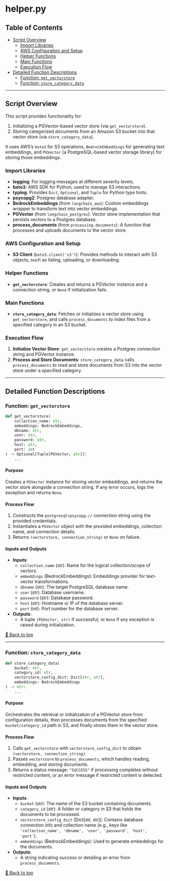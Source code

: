 # helper.py

## Table of Contents <a name="table-of-contents"></a>
- [Script Overview](#script-overview)
    - [Import Libraries](#import-libraries)
    - [AWS Configuration and Setup](#aws-configuration-and-setup)
    - [Helper Functions](#helper-functions)
    - [Main Functions](#main-functions)
    - [Execution Flow](#execution-flow)
- [Detailed Function Descriptions](#detailed-function-descriptions)
    - [Function: `get_vectorstore`](#get_vectorstore)
    - [Function: `store_category_data`](#store_category_data)

---

## Script Overview <a name="script-overview"></a>
This script provides functionality for:
1. Initializing a PGVector-based vector store (via `get_vectorstore`).
2. Storing categorized documents from an Amazon S3 bucket into that vector store (via `store_category_data`).

It uses AWS’s `boto3` for S3 operations, `BedrockEmbeddings` for generating text embeddings, and `PGVector` (a PostgreSQL-based vector storage library) for storing those embeddings.

### Import Libraries <a name="import-libraries"></a>
- **logging**: For logging messages at different severity levels.
- **boto3**: AWS SDK for Python, used to manage S3 interactions.
- **typing**: Provides `Dict`, `Optional`, and `Tuple` for Python type hints.
- **psycopg2**: Postgres database adapter.
- **BedrockEmbeddings** (from `langchain_aws`): Custom embeddings wrapper to transform text into vector embeddings.
- **PGVector** (from `langchain_postgres`): Vector store implementation that persists vectors to a Postgres database.
- **process_documents** (from `processing.documents`): A function that processes and uploads documents to the vector store.

### AWS Configuration and Setup <a name="aws-configuration-and-setup"></a>
- **S3 Client** (`boto3.client('s3')`): Provides methods to interact with S3 objects, such as listing, uploading, or downloading.

### Helper Functions <a name="helper-functions"></a>
- **`get_vectorstore`**: Creates and returns a PGVector instance and a connection string, or `None` if initialization fails.

### Main Functions <a name="main-functions"></a>
- **`store_category_data`**: Fetches or initializes a vector store using `get_vectorstore`, and calls `process_documents` to index files from a specified category in an S3 bucket.

### Execution Flow <a name="execution-flow"></a>
1. **Initialize Vector Store**: `get_vectorstore` creates a Postgres connection string and PGVector instance.
2. **Process and Store Documents**: `store_category_data` calls `process_documents` to read and store documents from S3 into the vector store under a specified category.

---

## Detailed Function Descriptions <a name="detailed-function-descriptions"></a>

### Function: `get_vectorstore` <a name="get_vectorstore"></a>
```python
def get_vectorstore(
    collection_name: str, 
    embeddings: BedrockEmbeddings, 
    dbname: str, 
    user: str, 
    password: str, 
    host: str, 
    port: int
) -> Optional[Tuple[PGVector, str]]:
    ...
```
#### Purpose
Creates a `PGVector` instance for storing vector embeddings, and returns the vector store alongside a connection string. If any error occurs, logs the exception and returns `None`.

#### Process Flow
1. Constructs the `postgresql+psycopg://` connection string using the provided credentials.
2. Instantiates a `PGVector` object with the provided embeddings, collection name, and connection details.
3. Returns `(vectorstore, connection_string)` or `None` on failure.

#### Inputs and Outputs
- **Inputs**:
  - `collection_name` (str): Name for the logical collection/scope of vectors.
  - `embeddings` (BedrockEmbeddings): Embeddings provider for text-vector transformations.
  - `dbname` (str): The target PostgreSQL database name.
  - `user` (str): Database username.
  - `password` (str): Database password.
  - `host` (str): Hostname or IP of the database server.
  - `port` (int): Port number for the database server.
- **Outputs**:
  - A tuple `(PGVector, str)` if successful, or `None` if any exception is raised during initialization.

[🔼 Back to top](#table-of-contents)

---

### Function: `store_category_data` <a name="store_category_data"></a>
```python
def store_category_data(
    bucket: str,
    category_id: str,
    vectorstore_config_dict: Dict[str, str], 
    embeddings: BedrockEmbeddings
) -> str:
    ...
```
#### Purpose
Orchestrates the retrieval or initialization of a PGVector store from configuration details, then processes documents from the specified `bucket/category_id` path in S3, and finally stores them in the vector store.

#### Process Flow
1. Calls `get_vectorstore` with `vectorstore_config_dict` to obtain `(vectorstore, connection_string)`.
2. Passes `vectorstore` to `process_documents`, which handles reading, embedding, and storing documents.
3. Returns a status message: `"SUCCESS"` if processing completes without restricted content, or an error message if restricted content is detected.

#### Inputs and Outputs
- **Inputs**:
  - `bucket` (str): The name of the S3 bucket containing documents.
  - `category_id` (str): A folder or category in S3 that holds the documents to be processed.
  - `vectorstore_config_dict` (Dict[str, str]): Contains database connection info and collection name (e.g., keys like `'collection_name', 'dbname', 'user', 'password', 'host', 'port'`).
  - `embeddings` (BedrockEmbeddings): Used to generate embeddings for the documents.
- **Outputs**:
  - A string indicating success or detailing an error from `process_documents`.

[🔼 Back to top](#table-of-contents)
